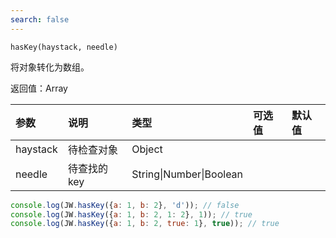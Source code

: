 ```yaml
---
search: false
---
```


`hasKey(haystack, needle)`

将对象转化为数组。

返回值：Array

参数|说明|类型|可选值|默认值
:--|:--|:--|:--|:--
haystack|待检查对象|Object||
needle|待查找的key|String\|Number\|Boolean||

```js
console.log(JW.hasKey({a: 1, b: 2}, 'd')); // false
console.log(JW.hasKey({a: 1, b: 2, 1: 2}, 1)); // true
console.log(JW.hasKey({a: 1, b: 2, true: 1}, true)); // true
```

